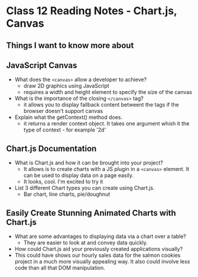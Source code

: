 # Class 12 Reading Notes - Chart.js, Canvas

## Things I want to know more about

## JavaScript Canvas

- What does the `<canvas>` allow a developer to achieve?
  - draw 2D graphics using JavaScript
  - requires a width and height element to specify the size of the canvas
- What is the importance of the closing `</canvas>` tag?
  - it allows you to display fallback content betweent the tags if the browser doesn't support canvas
- Explain what the getContext() method does.
  - it returns a render context object. It takes one argument whish it the type of context - for example '2d'

## Chart.js Documentation

- What is Chart.js and how it can be brought into your project?
  - It allows is to create charts with a JS plugin in a `<canvas>` element. It can be used to display data on a page easily.
  - It looks, cool. I'm excited to try it  
- List 3 different Chart types you can create using Chart.js.
  - Bar chart, line charts, pie/doughnut

## Easily Create Stunning Animated Charts with Chart.js

- What are some advantages to displaying data via a chart over a table?
  - They are easier to look at and convey data quickly. 
- How could Chart.js aid your previously created applications visually?
 - This could have shows our hourly sales data for the salmon cookies project in a much more visually appealing way. It also could involve less code than all that DOM manipulation. 